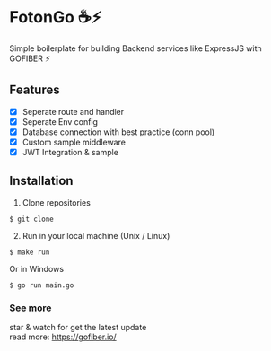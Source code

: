 # FotonGo ☕️⚡️
  Simple boilerplate for building Backend services like ExpressJS with GOFIBER ⚡️

## Features
- [x] Seperate route and handler
- [x] Seperate Env config
- [x] Database connection with best practice (conn pool)
- [x] Custom sample middleware
- [x] JWT Integration & sample

## Installation
1. Clone repositories
```
$ git clone
```
2. Run in your local machine (Unix / Linux)
```
$ make run
```
Or in Windows
```
$ go run main.go
```

### See more
star & watch for get the latest update <br />
read more: https://gofiber.io/